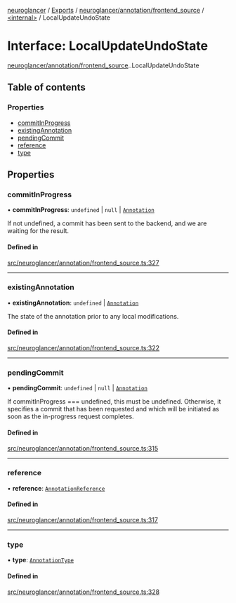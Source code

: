 [neuroglancer](../README.md) / [Exports](../modules.md) / [neuroglancer/annotation/frontend\_source](../modules/neuroglancer_annotation_frontend_source.md) / [<internal\>](../modules/neuroglancer_annotation_frontend_source._internal_.md) / LocalUpdateUndoState

# Interface: LocalUpdateUndoState

[neuroglancer/annotation/frontend_source](../modules/neuroglancer_annotation_frontend_source.md).[<internal>](../modules/neuroglancer_annotation_frontend_source._internal_.md).LocalUpdateUndoState

## Table of contents

### Properties

- [commitInProgress](neuroglancer_annotation_frontend_source._internal_.LocalUpdateUndoState.md#commitinprogress)
- [existingAnnotation](neuroglancer_annotation_frontend_source._internal_.LocalUpdateUndoState.md#existingannotation)
- [pendingCommit](neuroglancer_annotation_frontend_source._internal_.LocalUpdateUndoState.md#pendingcommit)
- [reference](neuroglancer_annotation_frontend_source._internal_.LocalUpdateUndoState.md#reference)
- [type](neuroglancer_annotation_frontend_source._internal_.LocalUpdateUndoState.md#type)

## Properties

### commitInProgress

• **commitInProgress**: `undefined` \| ``null`` \| [`Annotation`](../modules/neuroglancer_annotation.md#annotation)

If not undefined, a commit has been sent to the backend, and we are waiting for the result.

#### Defined in

[src/neuroglancer/annotation/frontend_source.ts:327](https://github.com/ActiveBrainAtlas2/neuroglancer/blob/034b457d/src/neuroglancer/annotation/frontend_source.ts#L327)

___

### existingAnnotation

• **existingAnnotation**: `undefined` \| [`Annotation`](../modules/neuroglancer_annotation.md#annotation)

The state of the annotation prior to any local modifications.

#### Defined in

[src/neuroglancer/annotation/frontend_source.ts:322](https://github.com/ActiveBrainAtlas2/neuroglancer/blob/034b457d/src/neuroglancer/annotation/frontend_source.ts#L322)

___

### pendingCommit

• **pendingCommit**: `undefined` \| ``null`` \| [`Annotation`](../modules/neuroglancer_annotation.md#annotation)

If commitInProgress === undefined, this must be undefined.  Otherwise, it specifies a commit
that has been requested and which will be initiated as soon as the in-progress request
completes.

#### Defined in

[src/neuroglancer/annotation/frontend_source.ts:315](https://github.com/ActiveBrainAtlas2/neuroglancer/blob/034b457d/src/neuroglancer/annotation/frontend_source.ts#L315)

___

### reference

• **reference**: [`AnnotationReference`](../classes/neuroglancer_annotation.AnnotationReference.md)

#### Defined in

[src/neuroglancer/annotation/frontend_source.ts:317](https://github.com/ActiveBrainAtlas2/neuroglancer/blob/034b457d/src/neuroglancer/annotation/frontend_source.ts#L317)

___

### type

• **type**: [`AnnotationType`](../enums/neuroglancer_annotation.AnnotationType.md)

#### Defined in

[src/neuroglancer/annotation/frontend_source.ts:328](https://github.com/ActiveBrainAtlas2/neuroglancer/blob/034b457d/src/neuroglancer/annotation/frontend_source.ts#L328)
